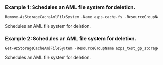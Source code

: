 ### Example 1: Schedules an AML file system for deletion.
```powershell
Remove-AzStorageCacheAmlFileSystem -Name azps-cache-fs -ResourceGroupName azps_test_gp_storagecache
```

Schedules an AML file system for deletion.

### Example 2: Schedules an AML file system for deletion.
```powershell
Get-AzStorageCacheAmlFileSystem -ResourceGroupName azps_test_gp_storagecache -Name azps-cache-fs | Remove-AzStorageCacheAmlFileSystem 
```

Schedules an AML file system for deletion.